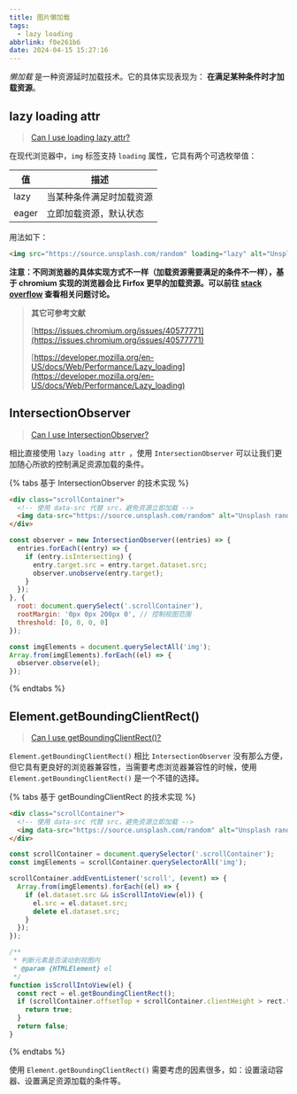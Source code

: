 ```yaml
---
title: 图片懒加载
tags:
  - lazy loading
abbrlink: f0e261b6
date: 2024-04-15 15:27:16
---
```


_懒加载_ 是一种资源延时加载技术。它的具体实现表现为： **在满足某种条件时才加载资源**。

## lazy loading attr

> [Can I use loading lazy attr?](https://caniuse.com/loading-lazy-attr)

在现代浏览器中，`img` 标签支持 `loading` 属性，它具有两个可选枚举值：

| 值 | 描述 |
|----|---|
| lazy | 当某种条件满足时加载资源 |
| eager | 立即加载资源，默认状态 |

用法如下：

```html
<img src="https://source.unsplash.com/random" loading="lazy" alt="Unsplash random image" />
```

**注意：不同浏览器的具体实现方式不一样（加载资源需要满足的条件不一样），基于 chromium 实现的浏览器会比 Firfox 更早的加载资源。可以前往 [stack overflow](https://stackoverflow.com/questions/57753240/native-lazy-loading-loading-lazy-not-working-even-with-flags-enabled) 查看相关问题讨论。**

> **其它可参考文献**
>
> [https://issues.chromium.org/issues/40577771](https://issues.chromium.org/issues/40577771)
>
> [https://developer.mozilla.org/en-US/docs/Web/Performance/Lazy_loading](https://developer.mozilla.org/en-US/docs/Web/Performance/Lazy_loading)

## IntersectionObserver

> [Can I use IntersectionObserver? ](https://caniuse.com/intersectionobserver)

相比直接使用 `lazy loading attr `，使用 `IntersectionObserver` 可以让我们更加随心所欲的控制满足资源加载的条件。

{% tabs 基于 IntersectionObserver 的技术实现 %}
<!-- tab HTML -->
```html
<div class="scrollContainer">
  <!-- 使用 data-src 代替 src，避免资源立即加载 -->
  <img data-src="https://source.unsplash.com/random" alt="Unsplash random image" />
</div>
```
<!-- endtab  -->
<!-- tab JavaScript -->
```js
const observer = new IntersectionObserver((entries) => {
  entries.forEach((entry) => {
    if (entry.isIntersecting) {
      entry.target.src = entry.target.dataset.src;
      observer.unobserve(entry.target);
    }
  });
}, {
  root: document.querySelect('.scrollContainer'),
  rootMargin: '0px 0px 200px 0', // 控制视图范围
  threshold: [0, 0, 0, 0]
});

const imgElements = document.querySelectAll('img');
Array.from(imgElements).forEach((el) => {
  observer.observe(el);
});
```
<!-- endtab -->
{% endtabs %}

## Element.getBoundingClientRect()

> [Can I use getBoundingClientRect()?](https://caniuse.com/getboundingclientrect)

`Element.getBoundingClientRect()` 相比 `IntersectionObserver` 没有那么方便，但它具有更良好的浏览器兼容性，当需要考虑浏览器兼容性的时候，使用 `Element.getBoundingClientRect()` 是一个不错的选择。

{% tabs 基于 getBoundingClientRect 的技术实现 %}
<!-- tab HTML -->
```html
<div class="scrollContainer">
  <!-- 使用 data-src 代替 src，避免资源立即加载 -->
  <img data-src="https://source.unsplash.com/random" alt="Unsplash random image" />
</div>
```
<!-- endtab -->

<!-- tab JavaScript -->
```javascript
const scrollContainer = document.querySelector('.scrollContainer');
const imgElements = scrollContainer.querySelectorAll('img');

scrollContainer.addEventListener('scroll', (event) => {
  Array.from(imgElements).forEach((el) => {
    if (el.dataset.src && isScrollIntoView(el)) {
      el.src = el.dataset.src;
      delete el.dataset.src;
    }
  });
});

/**
 * 判断元素是否滚动到视图内
 * @param {HTMLElement} el 
 */
function isScrollIntoView(el) {
  const rect = el.getBoundingClientRect();
  if (scrollContainer.offsetTop + scrollContainer.clientHeight > rect.top) {
    return true;
  }
  return false;
}
```
<!-- endtab -->
{% endtabs %}

使用 `Element.getBoundingClientRect()` 需要考虑的因素很多，如：设置滚动容器、设置满足资源加载的条件等。

